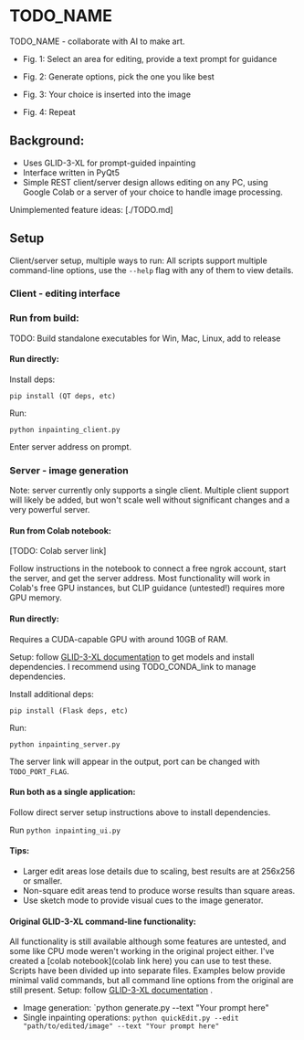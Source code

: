 # TODO_NAME

TODO_NAME - collaborate with AI to make art.

- Fig. 1: Select an area for editing, provide a text prompt for guidance

- Fig. 2: Generate options, pick the one you like best

- Fig. 3: Your choice is inserted into the image

- Fig. 4: Repeat

## Background:

- Uses GLID-3-XL for prompt-guided inpainting
- Interface written in PyQt5
- Simple REST client/server design allows editing on any PC, using Google Colab or a server of your choice to handle image processing.

Unimplemented feature ideas: [./TODO.md]

## Setup

Client/server setup, multiple ways to run:
All scripts support multiple command-line options, use the `--help` flag with any of them to view details.

### Client - editing interface

### Run from build:
TODO: Build standalone executables for Win, Mac, Linux, add to release

#### Run directly:
Install deps:
```
pip install (QT deps, etc)
```

Run:
```
python inpainting_client.py
```

Enter server address on prompt.

### Server - image generation
Note: server currently only supports a single client. Multiple client support will likely be added, but won't scale well without significant changes and a very powerful server.

#### Run from Colab notebook:
[TODO: Colab server link]

Follow instructions in the notebook to connect a free ngrok account, start the server, and get the server address. Most functionality will work in Colab's free GPU instances, but CLIP guidance (untested!) requires more GPU memory.

#### Run directly:
Requires a CUDA-capable GPU with around 10GB of RAM.

Setup: follow [GLID-3-XL documentation](./GLID-3-XL-DOC.md) to get models and install dependencies. I recommend using TODO_CONDA_link to manage dependencies.

Install additional deps:
```
pip install (Flask deps, etc)
```
Run:
```
python inpainting_server.py
```

The server link will appear in the output, port can be changed with `TODO_PORT_FLAG`.

#### Run both as a single application:
Follow direct server setup instructions above to install dependencies.

Run `python inpainting_ui.py`

#### Tips:
- Larger edit areas lose details due to scaling, best results are at 256x256 or smaller.
- Non-square edit areas tend to produce worse results than square areas.
- Use sketch mode to provide visual cues to the image generator.

#### Original GLID-3-XL command-line functionality:
All functionality is still available although some features are untested, and some like CPU mode weren't working in the original project either. I've created a [colab notebook](colab link here) you can use to test these. Scripts have been divided up into separate files. Examples below provide minimal valid commands, but all command line options from the original are still present. Setup: follow [GLID-3-XL documentation](./GLID-3-XL-DOC.md) .

- Image generation: `python generate.py --text "Your prompt here"
- Single inpainting operations: `python quickEdit.py --edit "path/to/edited/image" --text "Your prompt here"`
